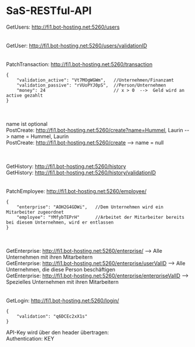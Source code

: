 # SaS-RESTful-API


GetUsers: http://fi1.bot-hosting.net:5260/users
<br><br><br>
GetUser: http://fi1.bot-hosting.net:5260/users/validationID
<br><br><br>
PatchTransaction: http://fi1.bot-hosting.net:5260/transaction <br>
```
{
    "validation_active": "Vt7MOgWGWm",   //Unternehmen/Finanzamt
    "validation_passive": "rVUoPYJ0pS",  //Person/Unternehmen
    "money": 24                          // x > 0  -->  Geld wird an active gezahlt
}
```
<br><br>
name ist optional <br>
PostCreate: http://fi1.bot-hosting.net:5260/create?name=Hummel, Laurin      --> name = Hummel, Laurin <br>
PostCreate: http://fi1.bot-hosting.net:5260/create                          --> name = null
<br><br><br>

GetHistory: http://fi1.bot-hosting.net:5260/history <br>
GetHistory: http://fi1.bot-hosting.net:5260/history/validationID
<br><br><br>
PatchEmployee: http://fi1.bot-hosting.net:5260/employee/
```
{
	"enterprise": "AOH2G4GDWi",   //Dem Unternehmen wird ein Mitarbeiter zugeordnet
	"employee": "YMfybTEPrH"      //Arbeitet der Mitarbeiter bereits bei diesem Unternehmen, wird er entlassen
}
```
<br><br>
GetEnterprise: http://fi1.bot-hosting.net:5260/enterprise/ --> Alle Unternehmen mit ihren Mitarbeitern<br>
GetEnterprise: http://fi1.bot-hosting.net:5260/enterprise/userValID --> Alle Unternehmen, die diese Person beschäftigen<br>
GetEnterprise: http://fi1.bot-hosting.net:5260/enterprise/enterpriseValID --> Spezielles Unternehmen mit ihren Mitarbeitern
<br><br><br>
GetLogin: http://fi1.bot-hosting.net:5260/login/
```
{
	"validation": "q6DCEc2xX1s"
}
```

API-Key wird über den header übertragen: <br>
Authentication: KEY
